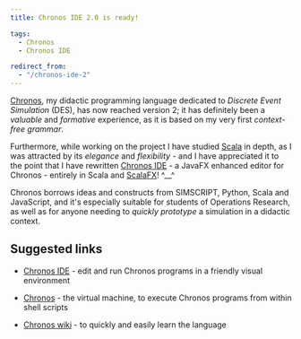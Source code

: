 ```yaml
---
title: Chronos IDE 2.0 is ready!

tags:
  - Chronos
  - Chronos IDE

redirect_from:
  - "/chronos-ide-2"
---
```


[Chronos](https://github.com/giancosta86/Chronos), my didactic programming language dedicated to *Discrete Event Simulation* (DES), has now reached version 2; it has definitely been a *valuable* and *formative* experience, as it is based on my very first *context-free grammar*.

Furthermore, while working on the project I have studied [Scala](http://scala-lang.org/) in depth, as I was attracted by its *elegance* and *flexibility* - and I have appreciated it to the point that I have rewritten [Chronos IDE](https://github.com/giancosta86/Chronos-IDE) - a JavaFX enhanced editor for Chronos - entirely in Scala and [ScalaFX](http://www.scalafx.org/)! ^\_\_^

Chronos borrows ideas and constructs from SIMSCRIPT, Python, Scala and JavaScript, and it's especially suitable for students of Operations Research, as well as for anyone needing to *quickly prototype* a simulation in a didactic context.


## Suggested links

* [Chronos IDE](https://github.com/giancosta86/Chronos-IDE) - edit and run Chronos programs in a friendly visual environment

* [Chronos](https://github.com/giancosta86/Chronos) - the virtual machine, to execute Chronos programs from within shell scripts

* [Chronos wiki](https://github.com/giancosta86/Chronos/wiki) - to quickly and easily learn the language
